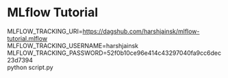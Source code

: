# MLflow Tutorial

MLFLOW_TRACKING_URI=https://dagshub.com/harshjainsk/mlflow-tutorial.mlflow \
MLFLOW_TRACKING_USERNAME=harshjainsk \
MLFLOW_TRACKING_PASSWORD=52f0b10ce96e414c43297040fa9cc6dec23d7394 \
python script.py